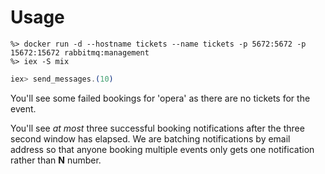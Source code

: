 # Usage

```
%> docker run -d --hostname tickets --name tickets -p 5672:5672 -p 15672:15672 rabbitmq:management
%> iex -S mix
```

```elixir
iex> send_messages.(10)
```

You'll see some failed bookings for 'opera' as there are no tickets for the event.

You'll see *at most* three successful booking notifications after the three second window has elapsed.
We are batching notifications by email address so that anyone booking multiple events only gets one notification rather than **N** number.